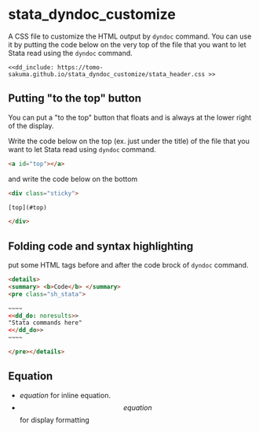 # stata_dyndoc_customize
A CSS file to customize the HTML output by `dyndoc` command.
You can use it by putting the code below on the very top of the file that you want to let Stata read using the `dyndoc` command.

```
<<dd_include: https://tomo-sakuma.github.io/stata_dyndoc_customize/stata_header.css >>

```

## Putting "to the top" button
You can put a "to the top" button that floats and is always at the lower right of the display.

Write the code below on the top  (ex. just under the title)  of the file that you want to let Stata read using `dyndoc` command.

```html
<a id="top"></a>
```

and write the code below on the bottom

```html
<div class="sticky">

[top](#top)

</div>
```

## Folding code and syntax highlighting
put some HTML tags before and after the code brock of `dyndoc` command.

```html
<details>
<summary> <b>Code</b> </summary>
<pre class="sh_stata">

~~~~
<<dd_do: noresults>>
"Stata commands here"
<</dd_do>>
~~~~

</pre></details>
```


## Equation
- $equation$ for inline equation.
- $$equation$$ for display formatting